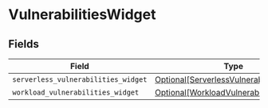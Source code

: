 # VulnerabilitiesWidget


## Fields

| Field                                                                                               | Type                                                                                                | Required                                                                                            | Description                                                                                         |
| --------------------------------------------------------------------------------------------------- | --------------------------------------------------------------------------------------------------- | --------------------------------------------------------------------------------------------------- | --------------------------------------------------------------------------------------------------- |
| `serverless_vulnerabilities_widget`                                                                 | [Optional[ServerlessVulnerabilitiesWidget]](../../models/shared/serverlessvulnerabilitieswidget.md) | :heavy_minus_sign:                                                                                  | N/A                                                                                                 |
| `workload_vulnerabilities_widget`                                                                   | [Optional[WorkloadVulnerabilitiesWidget]](../../models/shared/workloadvulnerabilitieswidget.md)     | :heavy_minus_sign:                                                                                  | N/A                                                                                                 |